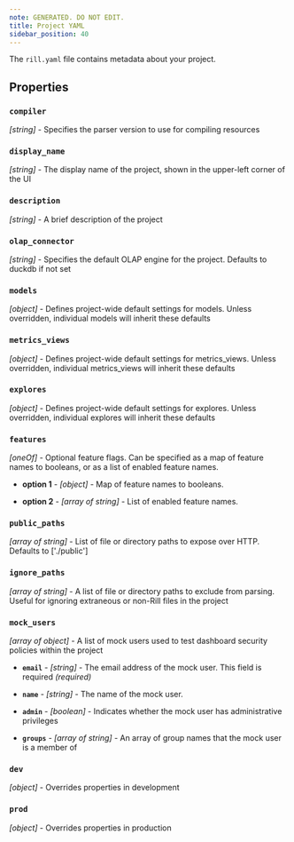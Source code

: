 ```yaml
---
note: GENERATED. DO NOT EDIT.
title: Project YAML
sidebar_position: 40
---
```


The `rill.yaml` file contains metadata about your project.

## Properties

### `compiler`

_[string]_ - Specifies the parser version to use for compiling resources 

### `display_name`

_[string]_ - The display name of the project, shown in the upper-left corner of the UI 

### `description`

_[string]_ - A brief description of the project 

### `olap_connector`

_[string]_ - Specifies the default OLAP engine for the project. Defaults to duckdb if not set 

### `models`

_[object]_ - Defines project-wide default settings for models. Unless overridden, individual models will inherit these defaults 

### `metrics_views`

_[object]_ - Defines project-wide default settings for metrics_views. Unless overridden, individual metrics_views will inherit these defaults 

### `explores`

_[object]_ - Defines project-wide default settings for explores. Unless overridden, individual explores will inherit these defaults 

### `features`

_[oneOf]_ - Optional feature flags. Can be specified as a map of feature names to booleans, or as a list of enabled feature names. 

  - **option 1** - _[object]_ - Map of feature names to booleans.

  - **option 2** - _[array of string]_ - List of enabled feature names.

### `public_paths`

_[array of string]_ - List of file or directory paths to expose over HTTP. Defaults to ['./public'] 

### `ignore_paths`

_[array of string]_ - A list of file or directory paths to exclude from parsing. Useful for ignoring extraneous or non-Rill files in the project 

### `mock_users`

_[array of object]_ - A list of mock users used to test dashboard security policies within the project 

  - **`email`** - _[string]_ - The email address of the mock user. This field is required  _(required)_

  - **`name`** - _[string]_ - The name of the mock user. 

  - **`admin`** - _[boolean]_ - Indicates whether the mock user has administrative privileges 

  - **`groups`** - _[array of string]_ - An array of group names that the mock user is a member of 

### `dev`

_[object]_ - Overrides properties in development 

### `prod`

_[object]_ - Overrides properties in production 